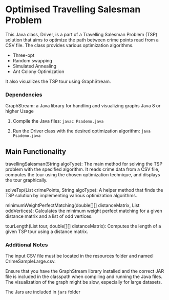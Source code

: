 # Optimised Travelling Salesman Problem



This Java class, Driver, is a part of a Travelling Salesman Problem (TSP) solution that aims to optimize the path between crime points read from a CSV file. The class provides various optimization algorithms.

- Three-opt
- Random swapping
- Simulated Annealing
- Ant Colony Optimization



It also visualizes the TSP tour using GraphStream.



### Dependencies



GraphStream: a Java library for handling and visualizing graphs
Java 8 or higher
Usage

1. Compile the Java files:
   `javac Psademo.java`

2. Run the Driver class with the desired optimization algorithm:
   `java Psademo.java`





## Main Functionality



travellingSalesman(String algoType): The main method for solving the TSP problem with the specified algorithm. It reads crime data from a CSV file, computes the tour using the chosen optimization technique, and displays the tour graphically.



solveTsp(List<CrimePoint> crimePoints, String algoType): A helper method that finds the TSP solution by implementing various optimization algorithms.



minimumWeightPerfectMatching(double[][] distanceMatrix, List<Integer> oddVertices): Calculates the minimum weight perfect matching for a given distance matrix and a list of odd vertices.



tourLength(List<Integer> tour, double[][] distanceMatrix): Computes the length of a given TSP tour using a distance matrix.



### Additional Notes



The input CSV file must be located in the resources folder and named CrimeSampleLarge.csv.



Ensure that you have the GraphStream library installed and the correct JAR file is included in the classpath when compiling and running the Java files.
The visualization of the graph might be slow, especially for large datasets.



The Jars are included in `jars` folder

